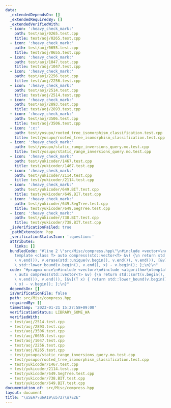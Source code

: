 ```yaml
---
data:
  _extendedDependsOn: []
  _extendedRequiredBy: []
  _extendedVerifiedWith:
  - icon: ':heavy_check_mark:'
    path: test/aoj/0265.test.cpp
    title: test/aoj/0265.test.cpp
  - icon: ':heavy_check_mark:'
    path: test/aoj/0655.test.cpp
    title: test/aoj/0655.test.cpp
  - icon: ':heavy_check_mark:'
    path: test/aoj/1047.test.cpp
    title: test/aoj/1047.test.cpp
  - icon: ':heavy_check_mark:'
    path: test/aoj/2256.test.cpp
    title: test/aoj/2256.test.cpp
  - icon: ':heavy_check_mark:'
    path: test/aoj/2514.test.cpp
    title: test/aoj/2514.test.cpp
  - icon: ':heavy_check_mark:'
    path: test/aoj/2893.test.cpp
    title: test/aoj/2893.test.cpp
  - icon: ':heavy_check_mark:'
    path: test/aoj/3506.test.cpp
    title: test/aoj/3506.test.cpp
  - icon: ':x:'
    path: test/yosupo/rooted_tree_isomorphism_classification.test.cpp
    title: test/yosupo/rooted_tree_isomorphism_classification.test.cpp
  - icon: ':heavy_check_mark:'
    path: test/yosupo/static_range_inversions_query.mo.test.cpp
    title: test/yosupo/static_range_inversions_query.mo.test.cpp
  - icon: ':heavy_check_mark:'
    path: test/yukicoder/1467.test.cpp
    title: test/yukicoder/1467.test.cpp
  - icon: ':heavy_check_mark:'
    path: test/yukicoder/2114.test.cpp
    title: test/yukicoder/2114.test.cpp
  - icon: ':heavy_check_mark:'
    path: test/yukicoder/649.BIT.test.cpp
    title: test/yukicoder/649.BIT.test.cpp
  - icon: ':heavy_check_mark:'
    path: test/yukicoder/649.SegTree.test.cpp
    title: test/yukicoder/649.SegTree.test.cpp
  - icon: ':heavy_check_mark:'
    path: test/yukicoder/738.BIT.test.cpp
    title: test/yukicoder/738.BIT.test.cpp
  _isVerificationFailed: true
  _pathExtension: hpp
  _verificationStatusIcon: ':question:'
  attributes:
    links: []
  bundledCode: "#line 2 \"src/Misc/compress.hpp\"\n#include <vector>\n#include <algorithm>\n\
    template <class T> auto compress(std::vector<T> &v) {\n return std::sort(v.begin(),\
    \ v.end()), v.erase(std::unique(v.begin(), v.end()), v.end()), [&v](T x) { return\
    \ std::lower_bound(v.begin(), v.end(), x) - v.begin(); };\n}\n"
  code: "#pragma once\n#include <vector>\n#include <algorithm>\ntemplate <class T>\
    \ auto compress(std::vector<T> &v) {\n return std::sort(v.begin(), v.end()), v.erase(std::unique(v.begin(),\
    \ v.end()), v.end()), [&v](T x) { return std::lower_bound(v.begin(), v.end(),\
    \ x) - v.begin(); };\n}"
  dependsOn: []
  isVerificationFile: false
  path: src/Misc/compress.hpp
  requiredBy: []
  timestamp: '2023-01-21 15:27:58+09:00'
  verificationStatus: LIBRARY_SOME_WA
  verifiedWith:
  - test/aoj/2514.test.cpp
  - test/aoj/2893.test.cpp
  - test/aoj/3506.test.cpp
  - test/aoj/0655.test.cpp
  - test/aoj/1047.test.cpp
  - test/aoj/2256.test.cpp
  - test/aoj/0265.test.cpp
  - test/yosupo/static_range_inversions_query.mo.test.cpp
  - test/yosupo/rooted_tree_isomorphism_classification.test.cpp
  - test/yukicoder/1467.test.cpp
  - test/yukicoder/2114.test.cpp
  - test/yukicoder/649.SegTree.test.cpp
  - test/yukicoder/738.BIT.test.cpp
  - test/yukicoder/649.BIT.test.cpp
documentation_of: src/Misc/compress.hpp
layout: document
title: "\u5EA7\u6A19\u5727\u7E2E"
---
```

